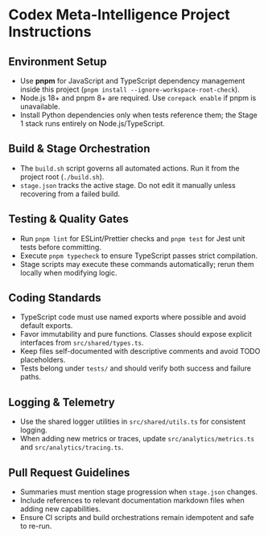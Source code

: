 # Codex Meta-Intelligence Project Instructions

## Environment Setup

- Use **pnpm** for JavaScript and TypeScript dependency management inside this project (`pnpm install --ignore-workspace-root-check`).
- Node.js 18+ and pnpm 8+ are required. Use `corepack enable` if pnpm is unavailable.
- Install Python dependencies only when tests reference them; the Stage 1 stack runs entirely on Node.js/TypeScript.

## Build & Stage Orchestration

- The `build.sh` script governs all automated actions. Run it from the project root (`./build.sh`).
- `stage.json` tracks the active stage. Do not edit it manually unless recovering from a failed build.

## Testing & Quality Gates

- Run `pnpm lint` for ESLint/Prettier checks and `pnpm test` for Jest unit tests before committing.
- Execute `pnpm typecheck` to ensure TypeScript passes strict compilation.
- Stage scripts may execute these commands automatically; rerun them locally when modifying logic.

## Coding Standards

- TypeScript code must use named exports where possible and avoid default exports.
- Favor immutability and pure functions. Classes should expose explicit interfaces from `src/shared/types.ts`.
- Keep files self-documented with descriptive comments and avoid TODO placeholders.
- Tests belong under `tests/` and should verify both success and failure paths.

## Logging & Telemetry

- Use the shared logger utilities in `src/shared/utils.ts` for consistent logging.
- When adding new metrics or traces, update `src/analytics/metrics.ts` and `src/analytics/tracing.ts`.

## Pull Request Guidelines

- Summaries must mention stage progression when `stage.json` changes.
- Include references to relevant documentation markdown files when adding new capabilities.
- Ensure CI scripts and build orchestrations remain idempotent and safe to re-run.
